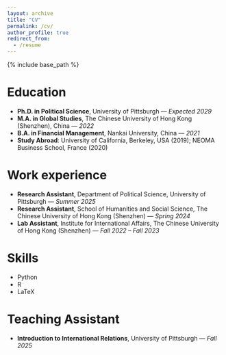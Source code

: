```yaml
---
layout: archive
title: "CV"
permalink: /cv/
author_profile: true
redirect_from:
  - /resume
---
```


{% include base_path %}

Education
======
- **Ph.D. in Political Science**, University of Pittsburgh — *Expected 2029*  
- **M.A. in Global Studies**, The Chinese University of Hong Kong (Shenzhen), China — *2022*  
- **B.A. in Financial Management**, Nankai University, China — *2021*  
- **Study Abroad**: University of California, Berkeley, USA (2019); NEOMA Business School, France (2020)  

Work experience
======
- **Research Assistant**, Department of Political Science, University of Pittsburgh — *Summer 2025*  
- **Research Assistant**, School of Humanities and Social Science, The Chinese University of Hong Kong (Shenzhen) — *Spring 2024*  
- **Lab Assistant**, Institute for International Affairs, The Chinese University of Hong Kong (Shenzhen) — *Fall 2022 – Fall 2023*  
  
Skills
======
- Python  
- R  
- LaTeX 
  
Teaching Assistant
======
- **Introduction to International Relations**, University of Pittsburgh — *Fall 2025*  
